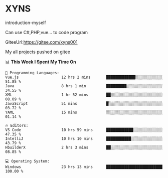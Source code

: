 # XYNS
introduction-myself

Can use C#,PHP,vue... to code program

GiteeUrl:https://gitee.com/xyns001

My all projects pushed on gitee

<!--START_SECTION:waka-->
📊 **This Week I Spent My Time On** 

```text
💬 Programming Languages: 
Vue.js                   12 hrs 2 mins       █████████████░░░░░░░░░░░░   51.85 % 
Java                     8 hrs 1 min         █████████░░░░░░░░░░░░░░░░   34.55 % 
XML                      1 hr 52 mins        ██░░░░░░░░░░░░░░░░░░░░░░░   08.09 % 
JavaScript               51 mins             █░░░░░░░░░░░░░░░░░░░░░░░░   03.72 % 
YAML                     15 mins             ░░░░░░░░░░░░░░░░░░░░░░░░░   01.14 % 

🔥 Editors: 
VS Code                  10 hrs 59 mins      ████████████░░░░░░░░░░░░░   47.35 % 
IntelliJ                 10 hrs 10 mins      ███████████░░░░░░░░░░░░░░   43.79 % 
HbuilderX                2 hrs 3 mins        ██░░░░░░░░░░░░░░░░░░░░░░░   08.85 % 

💻 Operating System: 
Windows                  23 hrs 13 mins      █████████████████████████   100.00 % 
```


<!--END_SECTION:waka-->
